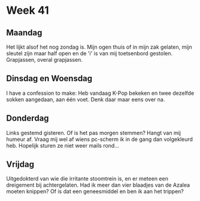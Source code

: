 Week 41
======= 

Maandag 
------- 

Het lijkt alsof het nog zondag is. Mijn ogen thuis of in mijn zak gelaten, mijn sleutel zijn maar half open en de 'i' is van mij toetsenbord gestolen. Grapjassen, overal grapjassen.

Dinsdag en Woensdag
------------------

I have a confession to make: Heb vandaag K-Pop bekeken en twee dezelfde sokken aangedaan, aan één voet. Denk daar maar eens over na.

Donderdag 
--------- 

Links gestemd gisteren. Of is het pas morgen stemmen? Hangt van mij humeur af. Vraag mij wel af wiens pc-scherm ik in de gang dan volgekleurd heb. Hopelijk sturen ze niet weer mails rond...

Vrijdag 
------- 

Uitgedokterd van wie die irritante stoomtrein is, en er meteen een dreigement bij achtergelaten. Had ik meer dan vier blaadjes van de Azalea moeten knippen? Of is dat een geneesmiddel en ben ik aan het trippen?